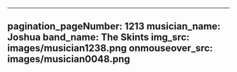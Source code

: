 ------
pagination_pageNumber: 1213
musician_name: Joshua
band_name: The Skints
img_src: images/musician1238.png
onmouseover_src: images/musician0048.png
------